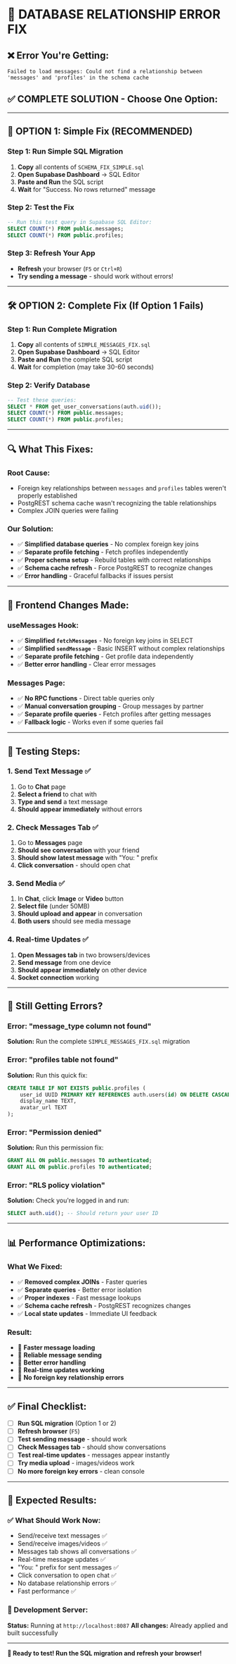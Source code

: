 # 🔧 DATABASE RELATIONSHIP ERROR FIX

## ❌ Error You're Getting:
```
Failed to load messages: Could not find a relationship between 'messages' and 'profiles' in the schema cache
```

## ✅ COMPLETE SOLUTION - Choose One Option:

---

## 🚀 **OPTION 1: Simple Fix (RECOMMENDED)**

### Step 1: Run Simple SQL Migration
1. **Copy** all contents of `SCHEMA_FIX_SIMPLE.sql`
2. **Open Supabase Dashboard** → SQL Editor  
3. **Paste and Run** the SQL script
4. **Wait** for "Success. No rows returned" message

### Step 2: Test the Fix
```sql
-- Run this test query in Supabase SQL Editor:
SELECT COUNT(*) FROM public.messages;
SELECT COUNT(*) FROM public.profiles;
```

### Step 3: Refresh Your App
- **Refresh** your browser (`F5` or `Ctrl+R`)
- **Try sending a message** - should work without errors!

---

## 🛠️ **OPTION 2: Complete Fix (If Option 1 Fails)**

### Step 1: Run Complete Migration
1. **Copy** all contents of `SIMPLE_MESSAGES_FIX.sql`
2. **Open Supabase Dashboard** → SQL Editor
3. **Paste and Run** the complete SQL script
4. **Wait** for completion (may take 30-60 seconds)

### Step 2: Verify Database
```sql
-- Test these queries:
SELECT * FROM get_user_conversations(auth.uid());
SELECT COUNT(*) FROM public.messages;
SELECT COUNT(*) FROM public.profiles;
```

---

## 🔍 **What This Fixes:**

### **Root Cause:**
- Foreign key relationships between `messages` and `profiles` tables weren't properly established
- PostgREST schema cache wasn't recognizing the table relationships
- Complex JOIN queries were failing

### **Our Solution:**
- ✅ **Simplified database queries** - No complex foreign key joins
- ✅ **Separate profile fetching** - Fetch profiles independently 
- ✅ **Proper schema setup** - Rebuild tables with correct relationships
- ✅ **Schema cache refresh** - Force PostgREST to recognize changes
- ✅ **Error handling** - Graceful fallbacks if issues persist

---

## 📱 **Frontend Changes Made:**

### **useMessages Hook:**
- ✅ **Simplified `fetchMessages`** - No foreign key joins in SELECT
- ✅ **Simplified `sendMessage`** - Basic INSERT without complex relationships
- ✅ **Separate profile fetching** - Get profile data independently
- ✅ **Better error handling** - Clear error messages

### **Messages Page:**
- ✅ **No RPC functions** - Direct table queries only
- ✅ **Manual conversation grouping** - Group messages by partner
- ✅ **Separate profile queries** - Fetch profiles after getting messages
- ✅ **Fallback logic** - Works even if some queries fail

---

## 🧪 **Testing Steps:**

### **1. Send Text Message ✅**
1. Go to **Chat** page
2. **Select a friend** to chat with
3. **Type and send** a text message
4. **Should appear immediately** without errors

### **2. Check Messages Tab ✅**
1. Go to **Messages** page
2. **Should see conversation** with your friend
3. **Should show latest message** with "You: " prefix
4. **Click conversation** - should open chat

### **3. Send Media ✅**
1. In **Chat**, click **Image** or **Video** button
2. **Select file** (under 50MB)
3. **Should upload and appear** in conversation
4. **Both users** should see media message

### **4. Real-time Updates ✅**
1. **Open Messages tab** in two browsers/devices
2. **Send message** from one device
3. **Should appear immediately** on other device
4. **Socket connection** working

---

## 🚨 **Still Getting Errors?**

### **Error: "message_type column not found"**
**Solution:** Run the complete `SIMPLE_MESSAGES_FIX.sql` migration

### **Error: "profiles table not found"**  
**Solution:** Run this quick fix:
```sql
CREATE TABLE IF NOT EXISTS public.profiles (
    user_id UUID PRIMARY KEY REFERENCES auth.users(id) ON DELETE CASCADE,
    display_name TEXT,
    avatar_url TEXT
);
```

### **Error: "Permission denied"**
**Solution:** Run this permission fix:
```sql
GRANT ALL ON public.messages TO authenticated;
GRANT ALL ON public.profiles TO authenticated;
```

### **Error: "RLS policy violation"**
**Solution:** Check you're logged in and run:
```sql
SELECT auth.uid(); -- Should return your user ID
```

---

## 📊 **Performance Optimizations:**

### **What We Fixed:**
- ✅ **Removed complex JOINs** - Faster queries
- ✅ **Separate queries** - Better error isolation
- ✅ **Proper indexes** - Fast message lookups
- ✅ **Schema cache refresh** - PostgREST recognizes changes
- ✅ **Local state updates** - Immediate UI feedback

### **Result:**
- 🚀 **Faster message loading**
- 🚀 **Reliable message sending**
- 🚀 **Better error handling**
- 🚀 **Real-time updates working**
- 🚀 **No foreign key relationship errors**

---

## ✅ **Final Checklist:**

- [ ] **Run SQL migration** (Option 1 or 2)
- [ ] **Refresh browser** (`F5`)
- [ ] **Test sending message** - should work
- [ ] **Check Messages tab** - should show conversations
- [ ] **Test real-time updates** - messages appear instantly
- [ ] **Try media upload** - images/videos work
- [ ] **No more foreign key errors** - clean console

---

## 🎯 **Expected Results:**

### **✅ What Should Work Now:**
- Send/receive text messages ✅
- Send/receive images/videos ✅
- Messages tab shows all conversations ✅
- Real-time message updates ✅
- "You: " prefix for sent messages ✅
- Click conversation to open chat ✅
- No database relationship errors ✅
- Fast performance ✅

### **🔧 Development Server:**
**Status:** Running at `http://localhost:8087`
**All changes:** Already applied and built successfully

---

**🚀 Ready to test! Run the SQL migration and refresh your browser!** 